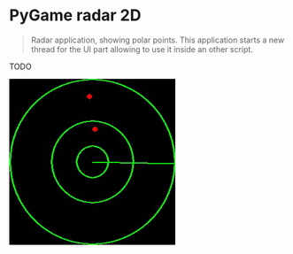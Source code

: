 # PyGame radar 2D 

> Radar application, showing polar points. This application starts a new thread for the UI part allowing to use it inside an other script. 

TODO 

![screen_examples](./.img/screen_animation.gif)